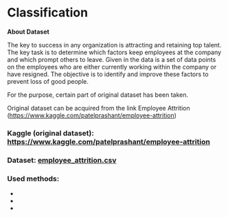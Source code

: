 # Classification

**About Dataset** 

The key to success in any organization is attracting and retaining top talent. The key task is to determine which factors keep employees at the company and which prompt others to leave. Given in the data is a set of data points on the employees who are either currently working within the company or have resigned. The objective is to identify and improve these factors to prevent loss of good people.

For the purpose, certain part of original dataset has been taken.

Original dataset can be acquired from the link Employee Attrition (https://www.kaggle.com/patelprashant/employee-attrition)

### Kaggle (original dataset): https://www.kaggle.com/patelprashant/employee-attrition

### Dataset: [employee_attrition.csv](https://github.com/mrMichalR/Classification/blob/main/df2.csv)

### Used methods:
- 
- 
- 

